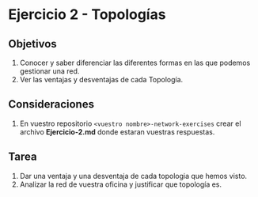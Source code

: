 # Ejercicio 2 - Topologías
## Objetivos
1. Conocer y saber diferenciar las diferentes formas en las que podemos gestionar una red.
2. Ver las ventajas y desventajas de cada Topología.

## Consideraciones
 1. En vuestro repositorio `<vuestro nombre>-network-exercises` crear el archivo **Ejercicio-2.md** donde estaran vuestras respuestas.

## Tarea
1. Dar una ventaja y una desventaja de cada topologia que hemos visto.
2. Analizar la red de vuestra oficina y justificar que topología es.
